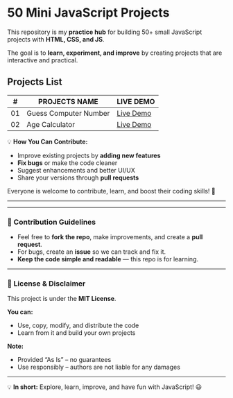 # 50 Mini JavaScript Projects

This repository is my **practice hub** for building 50+ small JavaScript projects with **HTML, CSS, and JS**.

The goal is to **learn, experiment, and improve** by creating projects that are interactive and practical.

## Projects List

| #   | PROJECTS NAME         | LIVE DEMO                                                                                            |
| --- | --------------------- | ---------------------------------------------------------------------------------------------------- |
| 01  | Guess Computer Number | [Live Demo](https://abhishek-yadav009.github.io/50-Mini-JS-Projects/01%20Guess%20Computer%20Number/) |
| 02  | Age Calculator        | [Live Demo](https://abhishek-yadav009.github.io/50-Mini-JS-Projects/02%20Age%20Calculator/)          |

💡 **How You Can Contribute:**

- Improve existing projects by **adding new features**
- **Fix bugs** or make the code cleaner
- Suggest enhancements and better UI/UX
- Share your versions through **pull requests**

Everyone is welcome to contribute, learn, and boost their coding skills! 🚀

---

---

### 📌 Contribution Guidelines

- Feel free to **fork the repo**, make improvements, and create a **pull request**.
- For bugs, create an **issue** so we can track and fix it.
- **Keep the code simple and readable** — this repo is for learning.

---

### 📜 License & Disclaimer

This project is under the **MIT License**.

**You can:**

- Use, copy, modify, and distribute the code
- Learn from it and build your own projects

**Note:**

- Provided “As Is” – no guarantees
- Use responsibly – authors are not liable for any damages

---

💡 **In short:** Explore, learn, improve, and have fun with JavaScript! 😃
